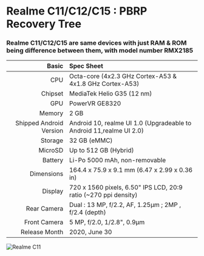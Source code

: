 Realme C11/C12/C15 : PBRP Recovery Tree
================================================================

### Realme C11/C12/C15 are same devices with just RAM & ROM being difference between them, with model number RMX2185 ###

Basic   | Spec Sheet
-------:|:-------------------------
CPU     | Octa-core (4x2.3 GHz Cortex-A53 & 4x1.8 GHz Cortex-A53)
Chipset | MediaTek Helio G35 (12 nm)
GPU     | PowerVR GE8320
Memory  | 2 GB
Shipped Android Version | Android 10, realme UI 1.0 (Upgradeable to Android 11,realme UI 2.0)
Storage | 32 GB (eMMC)
MicroSD | Up to 512 GB (Hybrid)
Battery | Li-Po 5000 mAh, non-removable
Dimensions | 164.4 x 75.9 x 9.1 mm (6.47 x 2.99 x 0.36 in)
Display | 720 x 1560 pixels, 6.50" IPS LCD, 20:9 ratio (~270 ppi density)
Rear Camera  | Dual : 13 MP, f/2.2, AF, 1.25µm ; 2MP , f/2.4 (depth)
Front Camera | 	5 MP, f/2.0, 1/2.8", 0.9µm
Release Month | 2020, June 30

![Realme C11](https://fdn2.gsmarena.com/vv/pics/realme/realme-c11-1.jpg "Realme C11")